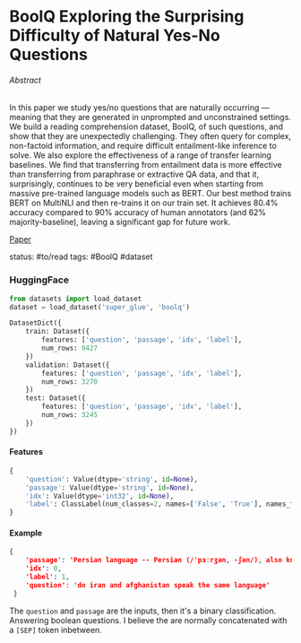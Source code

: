 
# BoolQ Exploring the Surprising Difficulty of Natural Yes-No Questions

###### Abstract

In this paper we study yes/no questions that are naturally occurring — meaning that they are generated in unprompted and unconstrained settings. We build a reading comprehension dataset, BoolQ, of such questions, and show that they are unexpectedly challenging. They often query for complex, non-factoid information, and require difficult entailment-like inference to solve. We also explore the effectiveness of a range of transfer learning baselines. We find that transferring from entailment data is more effective than transferring from paraphrase or extractive QA data, and that it, surprisingly, continues to be very beneficial even when starting from massive pre-trained language models such as BERT. Our best method trains BERT on MultiNLI and then re-trains it on our train set. It achieves 80.4% accuracy compared to 90% accuracy of human annotators (and 62% majority-baseline), leaving a significant gap for future work.

[Paper](https://arxiv.org/pdf/1905.10044)

status: #to/read 
tags: #BoolQ #dataset


### HuggingFace

```python
from datasets import load_dataset
dataset = load_dataset('super_glue', 'boolq')
```

```python
DatasetDict({
    train: Dataset({
        features: ['question', 'passage', 'idx', 'label'],
        num_rows: 9427
    })
    validation: Dataset({
        features: ['question', 'passage', 'idx', 'label'],
        num_rows: 3270
    })
    test: Dataset({
        features: ['question', 'passage', 'idx', 'label'],
        num_rows: 3245
    })
})
```

#### Features
```python
{
	'question': Value(dtype='string', id=None), 
	'passage': Value(dtype='string', id=None), 
	'idx': Value(dtype='int32', id=None), 
	'label': ClassLabel(num_classes=2, names=['False', 'True'], names_file=None, id=None)
}
```

#### Example
```json
{
	'passage': 'Persian language -- Persian (/ˈpɜːrʒən, -ʃən/), also known by its endonym Farsi (فارسی fārsi (fɒːɾˈsiː) ( listen)), is one of the Western Iranian languages within the Indo-Iranian branch of the Indo-European language family. It is primarily spoken in Iran, Afghanistan (officially known as Dari since 1958), and Tajikistan (officially known as Tajiki since the Soviet era), and some other regions which historically were Persianate societies and considered part of Greater Iran. It is written in the Persian alphabet, a modified variant of the Arabic script, which itself evolved from the Aramaic alphabet.',
	'idx': 0,
	'label': 1,
	'question': 'do iran and afghanistan speak the same language'
 }
```

The `question` and `passage` are the inputs, then it's a binary classification. Answering boolean questions. I believe the are normally concatenated with a `[SEP]` token inbetween.